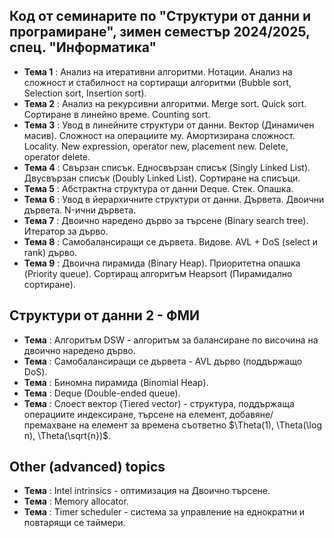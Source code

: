 ## Код от семинарите по "Структури от данни и програмиране", зимен семестър 2024/2025, спец. "Информатика" ##

- **Тема 1** : Анализ на итеративни алгоритми. Нотации. Анализ на сложност и стабилност на сортиращи алгоритми (Bubble sort, Selection sort, Insertion sort).  
- **Тема 2** : Анализ на рекурсивни алгоритми. Merge sort. Quick sort. Сортиране в линейно време. Counting sort.
- **Тема 3** : Увод в линейните структури от данни. Вектор (Динамичен масив). Сложност на операциите му. Амортизирана сложност. Locality. New expression, operator new, placement new. Delete, operator delete.  
- **Тема 4** : Свързан списък. Едносвързан списък (Singly Linked List). Двусвързан списък (Doubly Linked List). Сортиране на списъци.  
- **Тема 5** : Абстрактна структура от данни Deque. Стек. Опашка.  
- **Тема 6** : Увод в йерархичните структури от данни. Дървета. Двоични дървета. N-ични дървета.  
- **Тема 7** : Двоично наредено дърво за търсене (Binary search tree). Итератор за дърво.  
- **Тема 8** : Самобалансиращи се дървета. Видове. AVL + DoS (select и rank) дърво.  
- **Тема 9** : Двоична пирамида (Binary Heap). Приоритетна опашка (Priority queue). Сортиращ алгоритъм Heapsort (Пирамидално сортиране).

## Структури от данни 2 - ФМИ
- **Тема** : Алгоритъм DSW - алгоритъм за балансиране по височина на двоично наредено дърво.  
- **Тема** : Самобалансиращи се дървета - AVL дърво (поддържащо DoS).  
- **Тема** : Биномна пирамида (Binomial Heap).  
- **Тема** :  Deque (Double-ended queue).  
- **Тема** :  Слоест вектор (Tiered vector) - структура, поддържаща операциите индексиране, търсене на елемент, добавяне/премахване на елемент за времена съответно $\Theta(1), \Theta(\log n), \Theta(\sqrt{n})$.

## Other (advanced) topics
- **Тема** : Intel intrinsics - оптимизация на Двоично търсене.
- **Тема** : Memory allocator.  
- **Тема** : Timer scheduler - система за управление на еднократни и повтарящи се таймери.  
